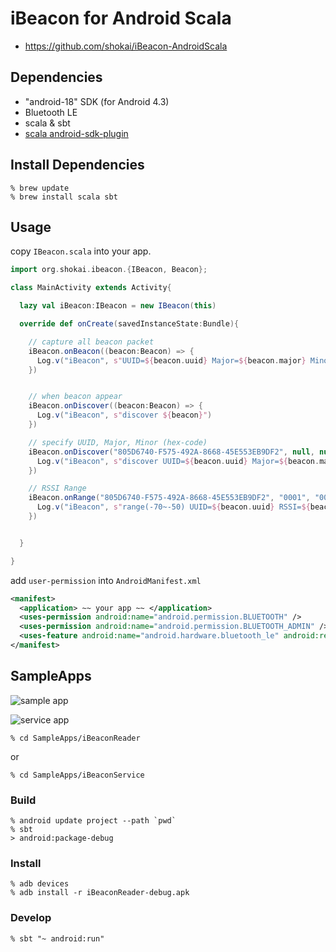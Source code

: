 iBeacon for Android Scala
=========================

- https://github.com/shokai/iBeacon-AndroidScala


Dependencies
------------
- "android-18" SDK (for Android 4.3)
- Bluetooth LE
- scala & sbt
- [scala android-sdk-plugin](https://github.com/pfn/android-sdk-plugin)


Install Dependencies
--------------------

    % brew update
    % brew install scala sbt


Usage
-----

copy `IBeacon.scala` into your app.


```scala
import org.shokai.ibeacon.{IBeacon, Beacon};
```

```scala
class MainActivity extends Activity{

  lazy val iBeacon:IBeacon = new IBeacon(this)

  override def onCreate(savedInstanceState:Bundle){

    // capture all beacon packet
    iBeacon.onBeacon((beacon:Beacon) => {
      Log.v("iBeacon", s"UUID=${beacon.uuid} Major=${beacon.major} Minor=${beacon.minor} RSSI=${beacon.rssi}")
    })


    // when beacon appear
    iBeacon.onDiscover((beacon:Beacon) => {
      Log.v("iBeacon", s"discover ${beacon}")
    })

    // specify UUID, Major, Minor (hex-code)
    iBeacon.onDiscover("805D6740-F575-492A-8668-45E553EB9DF2", null, null, (beacon:Beacon) => {
      Log.v("iBeacon", s"discover UUID=${beacon.uuid} Major=${beacon.major}")
    })

    // RSSI Range
    iBeacon.onRange("805D6740-F575-492A-8668-45E553EB9DF2", "0001", "0001", Range(-70,-50), (beacon:Beacon) => {
      Log.v("iBeacon", s"range(-70~-50) UUID=${beacon.uuid} RSSI=${beacon.rssi}")
    })


  }

}
```

add `user-permission` into `AndroidManifest.xml`
```xml
<manifest>
  <application> ~~ your app ~~ </application>
  <uses-permission android:name="android.permission.BLUETOOTH" />
  <uses-permission android:name="android.permission.BLUETOOTH_ADMIN" />
  <uses-feature android:name="android.hardware.bluetooth_le" android:required="true" />
</manifest>
```

SampleApps
----------

![sample app](http://shokai.org/archive/file/59e5175520370a366113eb39781639df.png)

![service app](http://shokai.org/archive/file/3a8bce26f1cc9bbd8ecc57d41d820509.png)


    % cd SampleApps/iBeaconReader

or

    % cd SampleApps/iBeaconService


### Build

    % android update project --path `pwd`
    % sbt
    > android:package-debug


### Install

    % adb devices
    % adb install -r iBeaconReader-debug.apk


### Develop

    % sbt "~ android:run"
